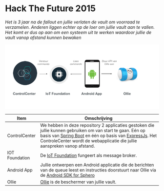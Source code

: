 # Hack The Future 2015

*Het is 3 jaar na de fallout en jullie verlaten de vault om voorraad te verzamelen. Anderen liggen
echter op de loer om jullie vault aan te vallen. Het komt er dus op aan om een systeem uit te werken waardoor jullie de vault vanop afstand kunnen bewaken*

![HackTheSFuture](HackTheFuture.png)

Item | Omschrijving
------------- | -------------
ControlCenter  | We hebben in deze repository 2 applicaties gestoken die jullie kunnen gebruiken om van start te gaan. Eén op basis van [Spring Boot](http://projects.spring.io/spring-boot) en één op basis van [ExpressJs](http://expressjs.com). Het ControleCenter wordt de webapplicatie die jullie aanspreken vanop afstand.
IOT Foundation | De [IoT Foundation](https://www.ng.bluemix.net/docs/#services/IoT/index.html) fungeert als message broker.
Android App | Jullie ontwerpen een Android applicatie die de berichten van de queue leest en instructies doorstuurt naar Ollie via de [Android SDK for Sphero](https://github.com/orbotix/Sphero-Android-SDK)
Ollie | [Ollie](http://www.sphero.com/ollie) is de beschermer van jullie vault. 